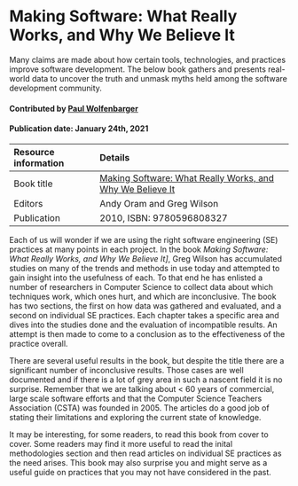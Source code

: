 # Making Software: What Really Works, and Why We Believe It

<!-- deck text start -->
Many claims are made about how certain tools, technologies, and practices improve software
development. The below book gathers and presents real-world data to uncover the truth and unmask
myths held among the software development community.
<!-- deck text end -->

#### Contributed by [Paul Wolfenbarger](https://github.com/prwolfe)
#### Publication date: January 24th, 2021

Resource information | Details 
:--- | :--- 
Book title  | [Making Software: What Really Works, and Why We Believe It](https://www.oreilly.com/library/view/making-software/9780596808310/)
Editors | Andy Oram and Greg Wilson
Publication | 2010, ISBN: 9780596808327

Each of us will wonder if we are using the right software engineering (SE) practices at many points
in each project. In the book *Making Software: What Really Works, and Why We Believe It]*, Greg Wilson has accumulated studies on many of the trends and 
methods in use today and attempted to gain insight into the usefulness of each.
To that end he has enlisted a number of researchers in Computer Science to
collect data about which techniques work, which ones hurt, and which are
inconclusive. The book has two sections, the first on how data was gathered
and evaluated, and a second on individual SE practices. Each chapter takes a
specific area and dives into the studies done and the evaluation of incompatible
results. An attempt is then made to come to a conclusion as to the effectiveness
of the practice overall.

There are several useful results in the book, but despite the title
there are a significant number of inconclusive results. Those cases are well
documented and if there is a lot of grey area in such a nascent field it is no
surprise. Remember that we are talking about < 60 years of commercial, large
scale software efforts and that the Computer Science Teachers Association (CSTA)
was founded in 2005. The articles do a good job of stating their limitations and
exploring the current state of knowledge.

It may be interesting, for some readers, to read this book from cover to cover. Some readers may find it more useful to read the inital methodologies section
and then read articles on individual SE practices as the need arises. This book may also surprise you and might serve as a useful guide on practices that you may not have considered in the past.

<!---
Publish: preview
Categories: Performance,  Planning,Collaboration
Topics: Software engineering, Development tools, Strategies for more effective teams, Personal productivity and sustainability
RSS update: 2021-01-24
--->
